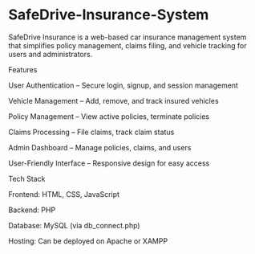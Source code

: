 # SafeDrive-Insurance-System

SafeDrive Insurance is a web-based car insurance management system that simplifies policy management, claims filing, and vehicle tracking for users and administrators.

Features

 User Authentication – Secure login, signup, and session management
 
 Vehicle Management – Add, remove, and track insured vehicles
 
 Policy Management – View active policies, terminate policies
 
 Claims Processing – File claims, track claim status
 
 Admin Dashboard – Manage policies, claims, and users
 
 User-Friendly Interface – Responsive design for easy access

 Tech Stack

Frontend: HTML, CSS, JavaScript

Backend: PHP

Database: MySQL (via db_connect.php)

Hosting: Can be deployed on Apache or XAMPP
